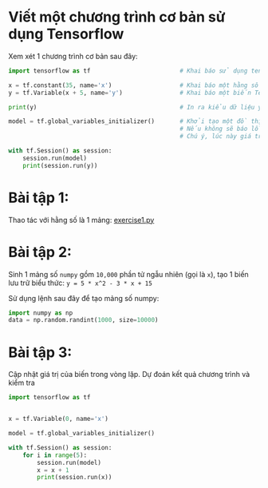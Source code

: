 Viết một chương trình cơ bản sử dụng Tensorflow
===============================================

Xem xét 1 chương trình cơ bản sau đây:

```python
import tensorflow as tf                         # Khai báo sử dụng tensorflow

x = tf.constant(35, name='x')                   # Khai báo một hằng số
y = tf.Variable(x + 5, name='y')                # Khai báo một biến Tensor

print(y)                                        # In ra kiểu dữ liệu y, cụ thể: Tensor("y/read:0", shape=(), dtype=int32)

model = tf.global_variables_initializer()       # Khởi tạo một đồ thị phụ thuộc giữa các biến, y phụ thuộc vào x
                                                # Nếu không sẽ báo lỗi, biến phụ thuộc y chưa được khởi tạo
                                                # Chú ý, lúc này giá trị của y vẫn chưa được tính toán cho đến lúc gọi hàm run()

with tf.Session() as session:
    session.run(model)
    print(session.run(y))
```

Bài tập 1:
==========

Thao tác với hằng số là 1 mảng: [exercise1.py](./exercise1.py)

Bài tập 2:
==========

Sinh 1 mảng số `numpy` gồm `10,000` phần tử ngẫu nhiên (gọi là `x`), tạo 1 biến lưu trữ biểu thức: `y = 5 * x^2 - 3 * x + 15`

Sử dụng lệnh sau đây để tạo mảng số numpy:

```python
import numpy as np
data = np.random.randint(1000, size=10000)
```

Bài tập 3:
==========

Cập nhật giá trị của biến trong vòng lặp. Dự đoán kết quả chương trình và kiểm tra

```python
import tensorflow as tf


x = tf.Variable(0, name='x')

model = tf.global_variables_initializer()

with tf.Session() as session:
    for i in range(5):
        session.run(model)
        x = x + 1
        print(session.run(x))
```